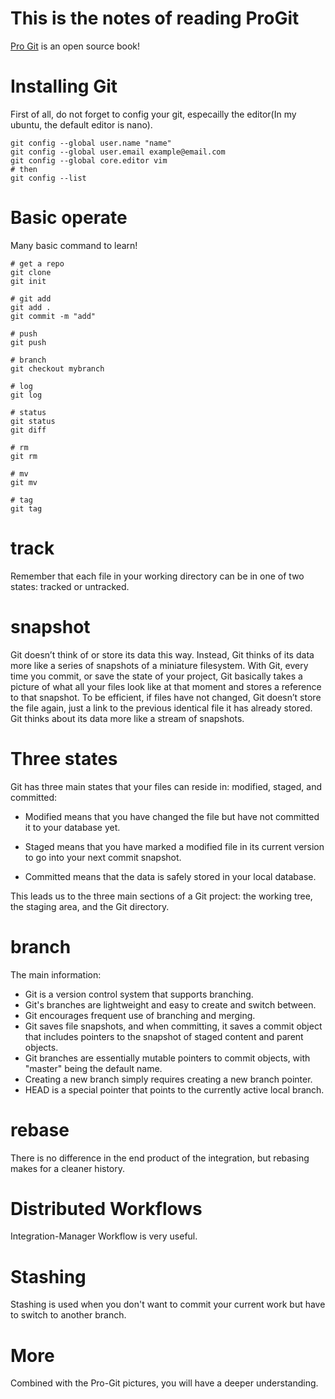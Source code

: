 # This is the notes of reading ProGit
[Pro Git](https://git-scm.com/book/en/v2) is an open source book!

# Installing Git
First of all, do not forget to config your git, especailly the editor(In my ubuntu, the default editor is nano).
```shell
git config --global user.name "name"
git config --global user.email example@email.com
git config --global core.editor vim
# then
git config --list
```
# Basic operate
Many basic command to learn!
```shell
# get a repo
git clone 
git init

# git add
git add .
git commit -m "add"

# push
git push

# branch
git checkout mybranch

# log
git log

# status
git status
git diff

# rm
git rm

# mv
git mv 

# tag
git tag
```
# track
Remember that each file in your working directory can be in one of two states: tracked or untracked.

# snapshot
Git doesn’t think of or store its data this way. Instead, Git thinks of its data more like a series of snapshots of a miniature filesystem. With Git, every time you commit, or save the state of your project, Git basically takes a picture of what all your files look like at that moment and stores a reference to that snapshot. To be efficient, if files have not changed, Git doesn’t store the file again, just a link to the previous identical file it has already stored. Git thinks about its data more like a stream of snapshots.

# Three states
Git has three main states that your files can reside in: modified, staged, and committed:

- Modified means that you have changed the file but have not committed it to your database yet.

- Staged means that you have marked a modified file in its current version to go into your next commit snapshot.

- Committed means that the data is safely stored in your local database.

This leads us to the three main sections of a Git project: the working tree, the staging area, and the Git directory.

# branch
The main information:
- Git is a version control system that supports branching. 
- Git's branches are lightweight and easy to create and switch between. 
- Git encourages frequent use of branching and merging. 
- Git saves file snapshots, and when committing, it saves a commit object that includes pointers to the snapshot of staged content and parent objects.
- Git branches are essentially mutable pointers to commit objects, with "master" being the default name.
- Creating a new branch simply requires creating a new branch pointer.
- HEAD is a special pointer that points to the currently active local branch.


# rebase
There is no difference in the end product of the integration, but rebasing makes for a cleaner history. 

# Distributed Workflows
Integration-Manager Workflow is very useful.

# Stashing
Stashing is used when you don't want to commit your current work but have to switch to another branch.


# More
Combined with the Pro-Git pictures, you will have a deeper understanding.



